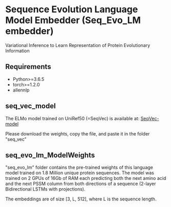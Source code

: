 # Sequence Evolution Language Model Embedder (Seq_Evo_LM embedder)
Variational Inference to Learn Representation of Protein Evolutionary Information

## Requirements

*  Python>=3.6.5
*  torch>=1.2.0
*  allennlp

## seq_vec_model
The ELMo model trained on UniRef50 (=SeqVec) is available at:
[SeqVec-model](https://rostlab.org/~deepppi/seqvec.zip)

Please download the weights, copy the file, and paste it in the folder "seq_vec"

## seq_evo_lm_ModelWeights
"seq_evo_lm" folder contains the pre-trained weights of this language model trained on 1.8 Million unique protein sequences. The model was trained on 2 GPUs of 16Gb of RAM each predicting both the next amino acid and the next PSSM column from both directions of a sequence (2-layer Bidirectional LSTMs with projections).

The embeddings are of size [3, L, 512], where L is the sequence length.
